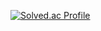 [![Solved.ac Profile](http://mazassumnida.wtf/api/generate_badge?boj=vvwv309)](https://solved.ac/vvwv309)